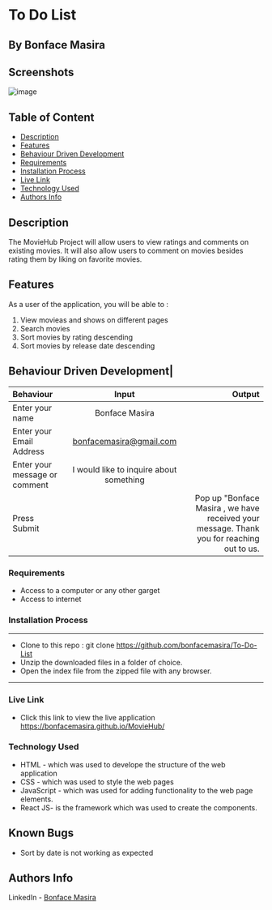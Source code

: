 # To Do List
## By Bonface Masira
## Screenshots
![image](https://user-images.githubusercontent.com/104436879/204727490-029a4798-fe3e-4629-a4f7-5a41b2048adc.png)

 ## Table of Content
 - [Description](#description)
 - [Features](#features)
 - [Behaviour Driven Development](#Behaviour-Driven-Development)
 - [Requirements](#requirements)
 - [Installation Process](#installation-Process)
 - [Live Link](#Live-Link)
 - [Technology  Used](#technology-Used)
 - [Authors Info](#Authors-Info)

 ## Description

 <p>The MovieHub Project will allow users to view ratings and comments on existing movies. It will also allow users to comment on movies besides rating them by liking on favorite movies.</p>

## Features
As a user of the application, you will be able to :
1. View movieas and shows on different pages
2. Search movies
3. Sort movies by rating descending
4. Sort movies by release date descending

## Behaviour Driven Development|
| Behaviour      | Input        | Output       |
| :------------- | :----------: | -----------: |
|  Enter your name  |   Bonface Masira |     |
| Enter your Email Address  | bonfacemasira@gmail.com |   |
| Enter your message or comment   |  I would like to inquire about something     |     |
| Press Submit|     |Pop up "Bonface Masira , we have received your message. Thank you for reaching out to us.|

 ###  Requirements
 * Access to  a computer or any other garget
 * Access to internet

 ### Installation Process
 ****
* Clone to this repo : git clone https://github.com/bonfacemasira/To-Do-List
* Unzip the downloaded files in a folder of choice.
* Open the index file from the zipped file with any browser.
 ****

### Live Link
- Click this link to view the live application https://bonfacemasira.github.io/MovieHub/

### Technology  Used
* HTML - which was used to develope the structure of the web application
* CSS - which was used to style the web pages
* JavaScript - which was used for adding functionality to the web page elements.
* React JS- is the framework which was used to create the components.

## Known Bugs
* Sort by date is not working as expected

## Authors Info
LinkedIn - [Bonface Masira](https://www.linkedin.com/in/bonface-masira-975447a4)